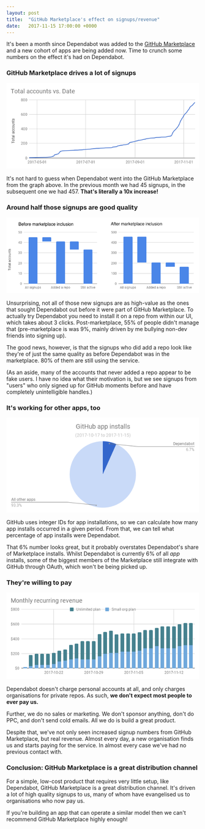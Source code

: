 ```yaml
---
layout: post
title:  "GitHub Marketplace's effect on signups/revenue"
date:   2017-11-15 17:00:00 +0000
---
```


It's been a month since Dependabot was added to the
[GitHub Marketplace][marketplace] and a new cohort of apps are being added now.
Time to crunch some numbers on the effect it's had on Dependabot.

### GitHub Marketplace drives a lot of signups

<img alt="Signups over time" src="/images/blog/signups-graph.png" style="margin-top: 0;">

It's not hard to guess when Dependabot went into the GitHub Marketplace from the
graph above. In the previous month we had 45 signups, in the subsequent one we
had 457. **That's literally a 10x increase!**

### Around half those signups are good quality

<img alt="Conversion rate" src="/images/blog/signups-conversion-graph.png" style="margin-top: 0;">

Unsurprising, not all of those new signups are as high-value as the ones that
sought Dependabot out before it were part of GitHub Marketplace. To actually try
Dependabot you need to install it on a repo from within our UI, which takes
about 3 clicks. Post-marketplace, 55% of people didn't manage that
(pre-marketplace is was 9%, mainly driven by me bullying non-dev friends into
signing up).

The good news, however, is that the signups who did add a repo look like they're
of just the same quality as before Dependabot was in the marketplace. 80% of
them are still using the service.

(As an aside, many of the accounts that never added a repo appear to be fake
users. I have no idea what their motivation is, but we see signups from "users"
who only signed up for GitHub moments before and have completely unintelligible
handles.)

### It's working for other apps, too

<img alt="Percentage of app installs" src="/images/blog/app-installs-percentage.png" style="margin-top: 0;">

GitHub uses integer IDs for app installations, so we can calculate how many app
installs occurred in a given period. From that, we can tell what percentage of
app installs were Dependabot.

That 6% number looks great, but it probably overstates Dependabot's share of
Marketplace installs. Whilst Dependabot is currently 6% of all *app* installs,
some of the biggest members of the Marketplace still integrate with GitHub
through OAuth, which won't be being picked up.

### They're willing to pay

<img alt="Percentage of app installs" src="/images/blog/revenue-graph.png" style="margin-top: 0;">

Dependabot doesn't charge personal accounts at all, and only charges
organisations for private repos. As such, **we don't expect most people to ever
pay us.**

Further, we do no sales or marketing. We don't sponsor anything, don't do PPC,
and don't send cold emails. All we do is build a great product.

Despite that, we've not only seen increased signup numbers from GitHub
Marketplace, but real revenue. Almost every day, a new organisation finds us and
starts paying for the service. In almost every case we've had no previous
contact with.

### Conclusion: GitHub Marketplace is a great distribution channel

For a simple, low-cost product that requires very little setup, like Dependabot,
GitHub Marketplace is a great distribution channel. It's driven a lot of high
quality signups to us, many of whom have evangelised us to organisations who now
pay us.

If you're building an app that can operate a similar model then we can't
recommend GitHub Marketplace highly enough!

[dependabot]: https://dependabot.com
[marketplace]: https://github.com/marketplace
